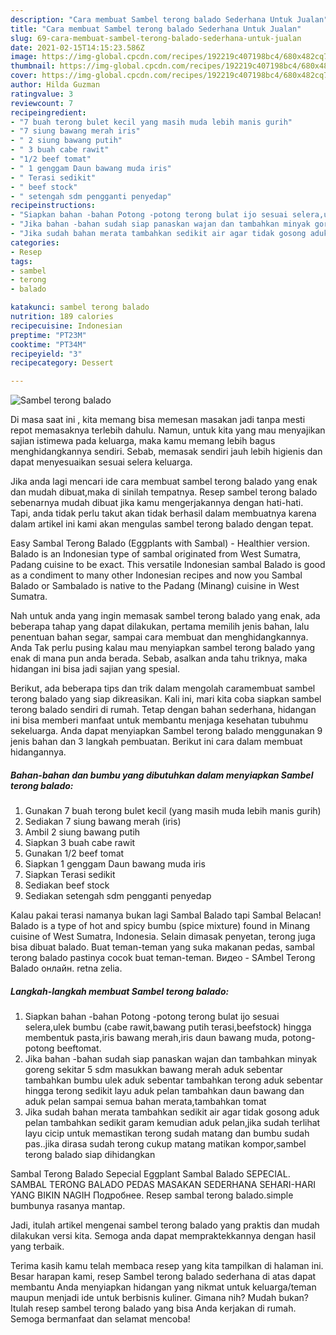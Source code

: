 ```yaml
---
description: "Cara membuat Sambel terong balado Sederhana Untuk Jualan"
title: "Cara membuat Sambel terong balado Sederhana Untuk Jualan"
slug: 69-cara-membuat-sambel-terong-balado-sederhana-untuk-jualan
date: 2021-02-15T14:15:23.586Z
image: https://img-global.cpcdn.com/recipes/192219c407198bc4/680x482cq70/sambel-terong-balado-foto-resep-utama.jpg
thumbnail: https://img-global.cpcdn.com/recipes/192219c407198bc4/680x482cq70/sambel-terong-balado-foto-resep-utama.jpg
cover: https://img-global.cpcdn.com/recipes/192219c407198bc4/680x482cq70/sambel-terong-balado-foto-resep-utama.jpg
author: Hilda Guzman
ratingvalue: 3
reviewcount: 7
recipeingredient:
- "7 buah terong bulet kecil yang masih muda lebih manis gurih"
- "7 siung bawang merah iris"
- " 2 siung bawang putih"
- " 3 buah cabe rawit"
- "1/2 beef tomat"
- " 1 genggam Daun bawang muda iris"
- " Terasi sedikit"
- " beef stock"
- " setengah sdm pengganti penyedap"
recipeinstructions:
- "Siapkan bahan -bahan Potong -potong terong bulat ijo sesuai selera,ulek bumbu (cabe rawit,bawang putih terasi,beefstock) hingga membentuk pasta,iris bawang merah,iris daun bawang muda, potong-potong beeftomat."
- "Jika bahan -bahan sudah siap panaskan wajan dan tambahkan minyak goreng sekitar 5 sdm masukkan bawang merah aduk sebentar tambahkan bumbu ulek aduk sebentar tambahkan terong aduk sebentar hingga terong sedikit layu aduk pelan tambahkan daun bawang dan aduk pelan sampai semua bahan merata,tambahkan tomat"
- "Jika sudah bahan merata tambahkan sedikit air agar tidak gosong aduk pelan tambahkan sedikit garam kemudian aduk pelan,jika sudah terlihat layu cicip untuk memastikan terong sudah matang dan bumbu sudah pas..jika dirasa sudah terong cukup matang matikan kompor,sambel terong balado siap dihidangkan"
categories:
- Resep
tags:
- sambel
- terong
- balado

katakunci: sambel terong balado 
nutrition: 189 calories
recipecuisine: Indonesian
preptime: "PT23M"
cooktime: "PT34M"
recipeyield: "3"
recipecategory: Dessert

---
```



![Sambel terong balado](https://img-global.cpcdn.com/recipes/192219c407198bc4/680x482cq70/sambel-terong-balado-foto-resep-utama.jpg)

Di masa  saat ini , kita memang bisa memesan masakan jadi tanpa mesti repot memasaknya terlebih dahulu. Namun, untuk kita yang mau menyajikan sajian istimewa pada keluarga, maka kamu memang lebih bagus menghidangkannya sendiri. Sebab, memasak sendiri jauh lebih higienis dan dapat menyesuaikan sesuai selera keluarga.

Jika anda lagi mencari ide cara membuat sambel terong balado yang enak dan mudah dibuat,maka di sinilah tempatnya. Resep sambel terong balado  sebenarnya mudah dibuat jika kamu mengerjakannya dengan hati-hati. Tapi, anda tidak perlu takut akan tidak berhasil dalam membuatnya 
karena dalam artikel ini kami akan mengulas sambel terong balado dengan tepat.  

Easy Sambal Terong Balado (Eggplants with Sambal) - Healthier version. Balado is an Indonesian type of sambal originated from West Sumatra, Padang cuisine to be exact. This versatile Indonesian sambal Balado is good as a condiment to many other Indonesian recipes and now you Sambal Balado or Sambalado is native to the Padang (Minang) cuisine in West Sumatra.

Nah untuk anda yang ingin memasak sambel terong balado yang enak, ada beberapa tahap yang dapat dilakukan, pertama memilih jenis bahan, lalu penentuan bahan segar, sampai cara membuat dan menghidangkannya. Anda Tak perlu pusing kalau mau menyiapkan sambel terong balado yang enak di mana pun anda berada. Sebab, asalkan anda  tahu triknya, maka hidangan ini bisa jadi sajian yang spesial.

Berikut, ada beberapa tips dan trik dalam mengolah caramembuat sambel terong balado yang siap dikreasikan. Kali ini, mari kita coba siapkan sambel terong balado sendiri di rumah. Tetap dengan bahan sederhana, hidangan ini bisa memberi manfaat untuk membantu menjaga kesehatan tubuhmu sekeluarga. Anda dapat menyiapkan Sambel terong balado menggunakan 9 jenis bahan dan 3 langkah pembuatan. Berikut ini cara dalam membuat hidangannya.

<!--inarticleads1-->

##### Bahan-bahan dan bumbu yang dibutuhkan dalam menyiapkan Sambel terong balado:

1. Gunakan 7 buah terong bulet kecil (yang masih muda lebih manis gurih)
1. Sediakan 7 siung bawang merah (iris)
1. Ambil  2 siung bawang putih
1. Siapkan  3 buah cabe rawit
1. Gunakan 1/2 beef tomat
1. Siapkan  1 genggam Daun bawang muda iris
1. Siapkan  Terasi sedikit
1. Sediakan  beef stock
1. Sediakan  setengah sdm pengganti penyedap


Kalau pakai terasi namanya bukan lagi Sambal Balado tapi Sambal Belacan! Balado is a type of hot and spicy bumbu (spice mixture) found in Minang cuisine of West Sumatra, Indonesia. Selain dimasak penyetan, terong juga bisa dibuat balado. Buat teman-teman yang suka makanan pedas, sambal terong balado pastinya cocok buat teman-teman. Видео - SAmbel Terong Balado онлайн. retna zelia. 

<!--inarticleads2-->

##### Langkah-langkah membuat Sambel terong balado:

1. Siapkan bahan -bahan Potong -potong terong bulat ijo sesuai selera,ulek bumbu (cabe rawit,bawang putih terasi,beefstock) hingga membentuk pasta,iris bawang merah,iris daun bawang muda, potong-potong beeftomat.
1. Jika bahan -bahan sudah siap panaskan wajan dan tambahkan minyak goreng sekitar 5 sdm masukkan bawang merah aduk sebentar tambahkan bumbu ulek aduk sebentar tambahkan terong aduk sebentar hingga terong sedikit layu aduk pelan tambahkan daun bawang dan aduk pelan sampai semua bahan merata,tambahkan tomat
1. Jika sudah bahan merata tambahkan sedikit air agar tidak gosong aduk pelan tambahkan sedikit garam kemudian aduk pelan,jika sudah terlihat layu cicip untuk memastikan terong sudah matang dan bumbu sudah pas..jika dirasa sudah terong cukup matang matikan kompor,sambel terong balado siap dihidangkan


Sambal Terong Balado Sepecial Eggplant Sambal Balado SEPECIAL. SAMBAL TERONG BALADO PEDAS MASAKAN SEDERHANA SEHARI-HARI YANG BIKIN NAGIH Подробнее. Resep sambal terong balado.simple bumbunya rasanya mantap. 

Jadi, itulah artikel mengenai  sambel terong balado  yang praktis dan mudah dilakukan versi kita. Semoga anda dapat mempraktekkannya dengan hasil yang terbaik. 

Terima kasih kamu telah membaca resep yang kita tampilkan di halaman ini. Besar harapan kami, resep  Sambel terong balado sederhana di atas dapat membantu Anda menyiapkan hidangan yang nikmat untuk keluarga/teman maupun menjadi ide untuk berbisnis kuliner. Gimana nih? Mudah bukan? Itulah resep sambel terong balado yang bisa Anda kerjakan di rumah. Semoga bermanfaat dan selamat mencoba!

